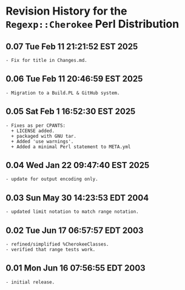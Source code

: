 # Revision History for the `Regexp::Cherokee` Perl Distribution

## 0.07 Tue Feb 11 21:21:52 EST 2025
	- Fix for title in Changes.md.

## 0.06 Tue Feb 11 20:46:59 EST 2025
	- Migration to a Build.PL & GitHub system.

## 0.05 Sat Feb  1 16:52:30 EST 2025
	- Fixes as per CPANTS:
	  + LICENSE added.
	  + packaged with GNU tar.
	  + Added 'use warnings'.
	  + Added a minimal Perl statement to META.yml

## 0.04 Wed Jan 22 09:47:40 EST 2025
	- update for output encoding only.

## 0.03 Sun May 30  14:23:53 EDT 2004
	- updated limit notation to match range notation.

## 0.02 Tue Jun 17 06:57:57 EDT 2003
	- refined/simplified %CherokeeClasses.
	- verified that range tests work.

## 0.01 Mon Jun 16 07:56:55 EDT 2003
	- initial release.
